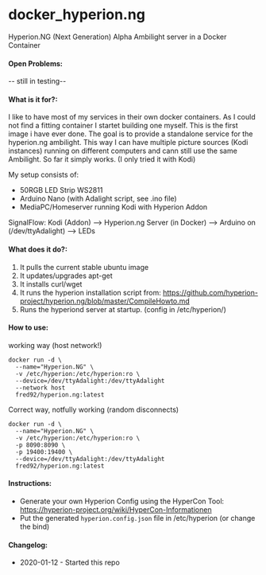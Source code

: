 # docker_hyperion.ng
Hyperion.NG (Next Generation) Alpha Ambilight server in a Docker Container

#### Open Problems:
-- still in testing-- 


#### What is it for?:
I like to have most of my services in their own docker containers. As I could not find a fitting container I startet building one myself. This is the first image i have ever done.
The goal is to provide a standalone service for the hyperion.ng ambilight. This way I can have multiple picture sources (Kodi instances) running on different computers and cann still use the same Ambilight.
So far it simply works. (I only tried it with Kodi)

My setup consists of:
- 50RGB LED Strip WS2811
- Arduino Nano (with Adalight script, see .ino file)
- MediaPC/Homeserver running Kodi with Hyperion Addon

SignalFlow:
Kodi (Addon) --> Hyperion.ng Server (in Docker) --> Arduino on (/dev/ttyAdalight) --> LEDs


#### What does it do?:
1. It pulls the current stable ubuntu image
2. It updates/upgrades apt-get
3. It installs curl/wget
4. It runs the hyperion installation script from: https://github.com/hyperion-project/hyperion.ng/blob/master/CompileHowto.md
5. Runs the hyperiond server at startup. (config in /etc/hyperion/)

#### How to use:

working way (host network!)
```
docker run -d \
  --name="Hyperion.NG" \
  -v /etc/hyperion:/etc/hyperion:ro \
  --device=/dev/ttyAdalight:/dev/ttyAdalight
  --network host
  fred92/hyperion.ng:latest
```
Correct way, notfully working (random disconnects)
```
docker run -d \
  --name="Hyperion.NG" \
  -v /etc/hyperion:/etc/hyperion:ro \
  -p 8090:8090 \
  -p 19400:19400 \
  --device=/dev/ttyAdalight:/dev/ttyAdalight 
  fred92/hyperion.ng:latest
```

#### Instructions:

- Generate your own Hyperion Config using the HyperCon Tool: https://hyperion-project.org/wiki/HyperCon-Informationen
- Put the generated `hyperion.config.json` file in /etc/hyperion (or change the bind)



#### Changelog: 
- 2020-01-12 - Started this repo
